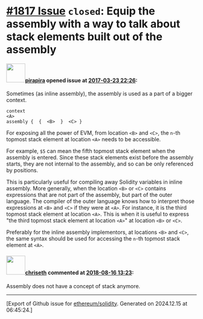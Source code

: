 # [\#1817 Issue](https://github.com/ethereum/solidity/issues/1817) `closed`: Equip the assembly with a way to talk about stack elements built out of the assembly

#### <img src="https://avatars.githubusercontent.com/u/44281?u=19789513178700ad73a6cf535a40fbbfdc1ad615&v=4" width="50">[pirapira](https://github.com/pirapira) opened issue at [2017-03-23 22:26](https://github.com/ethereum/solidity/issues/1817):

Sometimes (as inline assembly), the assembly is used as a part of a bigger context.

```
context
<A>
assembly {  {  <B>  }  <C> }
```

For exposing all the power of EVM, from location `<B>` and `<C>`,  the `n`-th topmost stack element at location `<A>` needs to be accessible.

For example, `$5` can mean the fifth topmost stack element when the assembly is entered.  Since these stack elements exist before the assembly starts, they are not internal to the assembly, and so can be only referenced by positions.

This is particularly useful for compiling away Solidity variables in inline assembly.   More generally, when the location `<B>` or `<C>` contains expressions that are not part of the assembly, but part of the outer language.  The compiler of the outer language knows how to interpret those expressions at `<B>` and `<C>` if they were at `<A>`.  For instance, it is the third topmost stack element at location `<A>`.  This is when it is useful to express "the third topmost stack element at location `<A>`" at location `<B>` or `<C>`.

Preferably for the inline assembly implementors, at locations `<B>` and `<C>`, the same syntax should be used for accessing the `n`-th topmost stack element at `<A>`.

#### <img src="https://avatars.githubusercontent.com/u/9073706?v=4" width="50">[chriseth](https://github.com/chriseth) commented at [2018-08-16 13:23](https://github.com/ethereum/solidity/issues/1817#issuecomment-413543914):

Assembly does not have a concept of stack anymore.


-------------------------------------------------------------------------------



[Export of Github issue for [ethereum/solidity](https://github.com/ethereum/solidity). Generated on 2024.12.15 at 06:45:24.]
